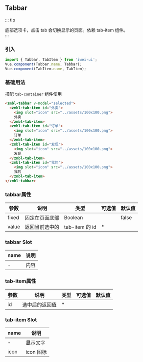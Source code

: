 ## Tabbar
::: tip
<div>底部选项卡，点击 tab 会切换显示的页面。依赖 tab-item 组件。</div>
:::

### 引入
```javascript
import { Tabbar, TabItem } from 'iwei-ui';
Vue.component(Tabbar.name, Tabbar);
Vue.component(TabItem.name, TabItem);
```

### 基础用法
搭配 `tab-container` 组件使用
```html
<zmbl-tabbar v-model="selected">
  <zmbl-tab-item id="外卖">
    <img slot="icon" src="../assets/100x100.png">
    外卖
  </zmbl-tab-item>
  <zmbl-tab-item id="订单">
    <img slot="icon" src="../assets/100x100.png">
    订单
  </zmbl-tab-item>
  <zmbl-tab-item id="发现">
    <img slot="icon" src="../assets/100x100.png">
    发现
  </zmbl-tab-item>
  <zmbl-tab-item id="我的">
    <img slot="icon" src="../assets/100x100.png">
    我的
  </zmbl-tab-item>
</zmbl-tabbar>
```

### tabbar属性
| 参数            | 说明                                     | 类型    | 可选值     | 默认值     |
|-------------------|---------------------------------------|----------|-------------|-----------|
| fixed	       | 固定在页面底部	       | Boolean	       |        | 	false       |        |
| value	       | 返回当前选中的        | tab-item 的 id	       | *		       |        |        |

### tabbar Slot
| name            | 说明                                     |
|-------------------|---------------------------------------|
| -	            | 内容         |

### tab-item属性
| 参数            | 说明                                     | 类型    | 可选值     | 默认值     |
|-------------------|---------------------------------------|----------|-------------|-----------|
| id	       | 选中后的返回值	       | *	       |        |        |

### tab-item Slot
| name            | 说明                                     |
|-------------------|---------------------------------------|
| -	            | 显示文字         |
| icon	      | icon 图标             |